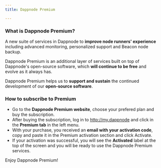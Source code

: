 ```yaml
---
title: Dappnode Premium

---
```


### What is Dappnode Premium?
A new suite of services in Dappnode to **improve node runners' experience** including advanced monitoring, personalized support and Beacon node backup.

Dappnode Premium is an additional layer of services built on top of Dappnode's open-source software, which **will continue to be free** and evolve as it always has.

Dappnode Premium helps us to **support and sustain** the continued development of our **open-source software**. 

### How to subscribe to Premium
- Go to the **Dappnode Premium website**, choose your prefered plan and buy the subscription. 
- After buying the subscription, log in to http://my.dappnode and click in the **Premium tab** in the left menu. 
- With your purchase, you received an **email with your activation code**, copy and paste it in the Premium activation section and click Activate.
- If your activation was successful, you will see the **Activated** label at the top of the screen and you will be ready to use the Dappnode Premium services. 

Enjoy Dappnode Premium! 

